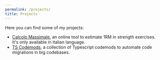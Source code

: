 ```yaml
---
permalink: /projects/
title: Projects
---
```


Here you can find some of my projects:
- [Calcolo Massimale](https://calcolomassimale.marcolabarile.me/), an online tool to estimate 1RM in strength exercises. It's only available in italian language.
- [TS Codemods](https://github.com/labarilem/ts-codemods), a collection of Typescript codemods to automate code migrations in big codebases.
